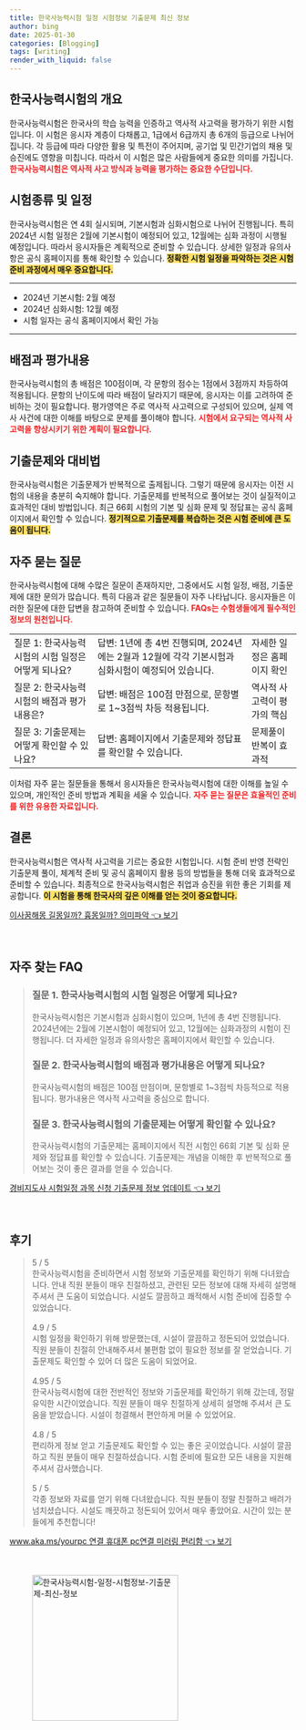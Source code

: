 ```yaml
---
title: 한국사능력시험 일정 시험정보 기출문제 최신 정보
author: bing
date: 2025-01-30
categories: [Blogging]
tags: [writing]
render_with_liquid: false
---
```



<h2 id='한국사능력시험의 개요'>한국사능력시험의 개요</h2>

<p>한국사능력시험은 한국사의 학습 능력을 인증하고 역사적 사고력을 평가하기 위한 시험입니다. 이 시험은 응시자 계층이 다채롭고, 1급에서 6급까지 총 6개의 등급으로 나뉘어 집니다. 각 등급에 따라 다양한 활용 및 특전이 주어지며, 공기업 및 민간기업의 채용 및 승진에도 영향을 미칩니다. 따라서 이 시험은 많은 사람들에게 중요한 의미를 가집니다. <b><span style="color: #ee2323;">한국사능력시험은 역사적 사고 방식과 능력을 평가하는 중요한 수단입니다.</span></b></p>

<h2 id='시험종류 및 일정'>시험종류 및 일정</h2>

<p>한국사능력시험은 연 4회 실시되며, 기본시험과 심화시험으로 나뉘어 진행됩니다. 특히 2024년 시험 일정은 2월에 기본시험이 예정되어 있고, 12월에는 심화 과정이 시행될 예정입니다. 따라서 응시자들은 계획적으로 준비할 수 있습니다. 상세한 일정과 유의사항은 공식 홈페이지를 통해 확인할 수 있습니다. <b><span style="background-color: #ffe066;">정확한 시험 일정을 파악하는 것은 시험 준비 과정에서 매우 중요합니다.</span></b></p>

<hr />

<ul>
    <li>2024년 기본시험: 2월 예정</li>
    <li>2024년 심화시험: 12월 예정</li>
    <li>시험 일자는 공식 홈페이지에서 확인 가능</li>
</ul>

<hr />

<h2 id='배점과 평가내용'>배점과 평가내용</h2>

<p>한국사능력시험의 총 배점은 100점이며, 각 문항의 점수는 1점에서 3점까지 차등하여 적용됩니다. 문항의 난이도에 따라 배점이 달라지기 때문에, 응시자는 이를 고려하여 준비하는 것이 필요합니다. 평가영역은 주로 역사적 사고력으로 구성되어 있으며, 실제 역사 사건에 대한 이해를 바탕으로 문제를 풀이해야 합니다. <b><span style="color: #ee2323;">시험에서 요구되는 역사적 사고력을 향상시키기 위한 계획이 필요합니다.</span></b></p>

<h2 id='기출문제와 대비법'>기출문제와 대비법</h2>

<p>한국사능력시험은 기출문제가 반복적으로 출제됩니다. 그렇기 때문에 응시자는 이전 시험의 내용을 충분히 숙지해야 합니다. 기출문제를 반복적으로 풀어보는 것이 실질적이고 효과적인 대비 방법입니다. 최근 66회 시험의 기본 및 심화 문제 및 정답표는 공식 홈페이지에서 확인할 수 있습니다. <b><span style="background-color: #ffe066;">정기적으로 기출문제를 복습하는 것은 시험 준비에 큰 도움이 됩니다.</span></b></p>

<h2 id='FAQ'>자주 묻는 질문</h2>

<p>한국사능력시험에 대해 수많은 질문이 존재하지만, 그중에서도 시험 일정, 배점, 기출문제에 대한 문의가 많습니다. 특히 다음과 같은 질문들이 자주 나타납니다. 응시자들은 이러한 질문에 대한 답변을 참고하여 준비할 수 있습니다. <b><span style="color: #ee2323;">FAQs는 수험생들에게 필수적인 정보의 원천입니다.</span></b></p>

<table>
    <tr>
        <td>질문 1: 한국사능력시험의 시험 일정은 어떻게 되나요?</td>
        <td>답변: 1년에 총 4번 진행되며, 2024년에는 2월과 12월에 각각 기본시험과 심화시험이 예정되어 있습니다.</td>
        <td>자세한 일정은 홈페이지 확인</td>
    </tr>
    <tr>
        <td>질문 2: 한국사능력시험의 배점과 평가내용은?</td>
        <td>답변: 배점은 100점 만점으로, 문항별로 1~3점씩 차등 적용됩니다.</td>
        <td>역사적 사고력이 평가의 핵심</td>
    </tr>
    <tr>
        <td>질문 3: 기출문제는 어떻게 확인할 수 있나요?</td>
        <td>답변: 홈페이지에서 기출문제와 정답표를 확인할 수 있습니다.</td>
        <td>문제풀이 반복이 효과적</td>
    </tr>
</table>

<p>이처럼 자주 묻는 질문들을 통해서 응시자들은 한국사능력시험에 대한 이해를 높일 수 있으며, 개인적인 준비 방법과 계획을 세울 수 있습니다. <b><span style="color: #ee2323;">자주 묻는 질문은 효율적인 준비를 위한 유용한 자료입니다.</span></b></p>

<h2 id='결론'>결론</h2>

<p>한국사능력시험은 역사적 사고력을 기르는 중요한 시험입니다. 시험 준비 반영 전략인 기출문제 풀이, 체계적 준비 및 공식 홈페이지 활용 등의 방법들을 통해 더욱 효과적으로 준비할 수 있습니다. 최종적으로 한국사능력시험은 취업과 승진을 위한 좋은 기회를 제공합니다. <b><span style="background-color: #ffe066;">이 시험을 통해 한국사의 깊은 이해를 얻는 것이 중요합니다.</span></b></p>


<p><a class="click-button" title="이사꿈해몽 길몽일까? 흉몽일까? 의미파악" href="https://afficreate.github.io/posts/%EC%9D%B4%EC%82%AC%EA%BF%88%ED%95%B4%EB%AA%BD-%EA%B8%B8%EB%AA%BD%EC%9D%BC%EA%B9%8C-%ED%9D%89%EB%AA%BD%EC%9D%BC%EA%B9%8C-%EC%9D%98%EB%AF%B8%ED%8C%8C%EC%95%85/" rel="dofollow">이사꿈해몽 길몽일까? 흉몽일까? 의미파악 👈 보기</a></p><br>
<h2 id='자주_찾는_FAQ'>자주 찾는 FAQ</h2>
<div itemscope="" itemtype="https://schema.org/FAQPage">
<blockquote>
<div itemscope="" itemprop="mainEntity" itemtype="https://schema.org/Question">
<h3 itemprop="name">질문 1. 한국사능력시험의 시험 일정은 어떻게 되나요?</h3>
<div itemscope="" itemprop="acceptedAnswer" itemtype="https://schema.org/Answer">
<span itemprop="text">
<p>한국사능력시험은 기본시험과 심화시험이 있으며, 1년에 총 4번 진행됩니다. 2024년에는 2월에 기본시험이 예정되어 있고, 12월에는 심화과정의 시험이 진행됩니다. 더 자세한 일정과 유의사항은 홈페이지에서 확인할 수 있습니다.</p>
</span>
</div>
</div>

<div itemscope="" itemprop="mainEntity" itemtype="https://schema.org/Question">
<h3 itemprop="name">질문 2. 한국사능력시험의 배점과 평가내용은 어떻게 되나요?</h3>
<div itemscope="" itemprop="acceptedAnswer" itemtype="https://schema.org/Answer">
<span itemprop="text">
<p>한국사능력시험의 배점은 100점 만점이며, 문항별로 1~3점씩 차등적으로 적용됩니다. 평가내용은 역사적 사고력을 중심으로 합니다.</p>
</span>
</div>
</div>

<div itemscope="" itemprop="mainEntity" itemtype="https://schema.org/Question">
<h3 itemprop="name">질문 3. 한국사능력시험의 기출문제는 어떻게 확인할 수 있나요?</h3>
<div itemscope="" itemprop="acceptedAnswer" itemtype="https://schema.org/Answer">
<span itemprop="text">
<p>한국사능력시험의 기출문제는 홈페이지에서 직전 시험인 66회 기본 및 심화 문제와 정답표를 확인할 수 있습니다. 기출문제는 개념을 이해한 후 반복적으로 풀어보는 것이 좋은 결과를 얻을 수 있습니다.</p>
</span>
</div>
</div>
</blockquote>
</div>
<p><a class="click-button" title="경비지도사 시험일정 과목 신청 기출문제 정보 업데이트" href="https://afficreate.github.io/posts/%EA%B2%BD%EB%B9%84%EC%A7%80%EB%8F%84%EC%82%AC-%EC%8B%9C%ED%97%98%EC%9D%BC%EC%A0%95-%EA%B3%BC%EB%AA%A9-%EC%8B%A0%EC%B2%AD-%EA%B8%B0%EC%B6%9C%EB%AC%B8%EC%A0%9C-%EC%A0%95%EB%B3%B4-%EC%97%85%EB%8D%B0%EC%9D%B4%ED%8A%B8/" rel="dofollow">경비지도사 시험일정 과목 신청 기출문제 정보 업데이트 👈 보기</a></p><br>
<h2 id='후기'>후기</h2>
<div itemscope itemtype="https://schema.org/Product">
  <blockquote>
  <div itemprop="review" itemscope itemtype="https://schema.org/Review">
      <div itemprop="reviewRating" itemscope itemtype="https://schema.org/Rating"> <span itemprop="ratingValue">5</span> / <span itemprop="bestRating">5</span> </div>
      <span itemprop="reviewBody">한국사능력시험을 준비하면서 시험 정보와 기출문제를 확인하기 위해 다녀왔습니다. 안내 직원 분들이 매우 친절하셨고, 관련된 모든 정보에 대해 자세히 설명해주셔서 큰 도움이 되었습니다. 시설도 깔끔하고 쾌적해서 시험 준비에 집중할 수 있었습니다.</span>
  </div>
  <br>
  <div itemprop="review" itemscope itemtype="https://schema.org/Review">
      <div itemprop="reviewRating" itemscope itemtype="https://schema.org/Rating"> <span itemprop="ratingValue">4.9</span> / <span itemprop="bestRating">5</span> </div>
      <span itemprop="reviewBody">시험 일정을 확인하기 위해 방문했는데, 시설이 깔끔하고 정돈되어 있었습니다. 직원 분들이 친절히 안내해주셔서 불편함 없이 필요한 정보를 잘 얻었습니다. 기출문제도 확인할 수 있어 더 많은 도움이 되었어요.</span>
  </div>
  <br>
  <div itemprop="review" itemscope itemtype="https://schema.org/Review">
      <div itemprop="reviewRating" itemscope itemtype="https://schema.org/Rating"> <span itemprop="ratingValue">4.95</span> / <span itemprop="bestRating">5</span> </div>
      <span itemprop="reviewBody">한국사능력시험에 대한 전반적인 정보와 기출문제를 확인하기 위해 갔는데, 정말 유익한 시간이었습니다. 직원 분들이 매우 친절하게 상세히 설명해 주셔서 큰 도움을 받았습니다. 시설이 청결해서 편안하게 머물 수 있었어요.</span>
  </div>
  <br>
  <div itemprop="review" itemscope itemtype="https://schema.org/Review">
      <div itemprop="reviewRating" itemscope itemtype="https://schema.org/Rating"> <span itemprop="ratingValue">4.8</span> / <span itemprop="bestRating">5</span> </div>
      <span itemprop="reviewBody">편리하게 정보 얻고 기출문제도 확인할 수 있는 좋은 곳이었습니다. 시설이 깔끔하고 직원 분들이 매우 친절하셨습니다. 시험 준비에 필요한 모든 내용을 지원해주셔서 감사했습니다.</span>
  </div>
  <br>
  <div itemprop="review" itemscope itemtype="https://schema.org/Review">
      <div itemprop="reviewRating" itemscope itemtype="https://schema.org/Rating"> <span itemprop="ratingValue">5</span> / <span itemprop="bestRating">5</span> </div>
      <span itemprop="reviewBody">각종 정보와 자료를 얻기 위해 다녀왔습니다. 직원 분들이 정말 친절하고 배려가 넘치셨습니다. 시설도 깨끗하고 정돈되어 있어서 매우 좋았어요. 시간이 있는 분들에게 추천합니다!</span>
  </div>
  </blockquote>
</div>
<p><a class="click-button" title="www.aka.ms/yourpc 연결 휴대폰 pc연결 미러링 편리함" href="https://afficreate.github.io/posts/www.aka.msyourpc-%EC%97%B0%EA%B2%B0-%ED%9C%B4%EB%8C%80%ED%8F%B0-pc%EC%97%B0%EA%B2%B0-%EB%AF%B8%EB%9F%AC%EB%A7%81-%ED%8E%B8%EB%A6%AC%ED%95%A8/" rel="dofollow">www.aka.ms/yourpc 연결 휴대폰 pc연결 미러링 편리함 👈 보기</a></p><br>
<figure class="image"><img src="https://afficreate.github.io/assets/img/thumbnail/한국사능력시험-일정-시험정보-기출문제-최신-정보.webp" alt="한국사능력시험-일정-시험정보-기출문제-최신-정보" width="256" height="256"></figure>